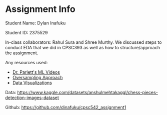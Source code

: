 # Assignment Info
Student Name: Dylan Inafuku

Student ID: 2375529

In-class collaborators: Rahul Sura and Shree Murthy. We discussed steps to conduct EDA that we did in CPSC393 as well as how to structure/approach the assignment. 

Any resources used: 
* [Dr. Parlett's ML Videos](https://www.youtube.com/@ChelseaPelleriti/featured)
* [Oversampling Approach](https://machinelearningmastery.com/random-oversampling-and-undersampling-for-imbalanced-classification/)
* [Data Visualizations](https://seaborn.pydata.org/)

Data: https://www.kaggle.com/datasets/anshulmehtakaggl/chess-pieces-detection-images-dataset

Github: https://github.com/dinafuku/cpsc542_assignment1